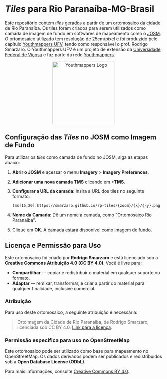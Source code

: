 # *Tiles* para Rio Paranaíba-MG-Brasil  


Este repositório contém *tiles* gerados a partir de um ortomosaico da cidade de Rio Paranaíba. Os tiles foram criados para serem utilizados como camada de imagem de fundo em softwares de mapeamento como o [JOSM](https://josm.openstreetmap.de/). O ortomosaico utilizado tem resolução de 25cm/pixel e foi produzido pelo capítulo [Youthmappers UFV](https://www.instagram.com/youthmappers.ufv/), tendo como responsável o prof. Rodrigo Smarzaro. O Youthmappers UFV é um projeto de extensão da [Universidade Federal de Viçosa](https://www.ufv.br/campus-rio-paranaiba/) e faz parte da rede [Youthmappers](https://www.youthmappers.org/).

<p align="center">
  <img src="https://upload.wikimedia.org/wikipedia/commons/thumb/d/d6/YouthMappersUFV_transparente.png/240px-YouthMappersUFV_transparente.png" alt="Youthmappers Logo" width="200">
</p>
         
## Configuração das *Tiles* no JOSM como Imagem de Fundo

Para utilizar os *tiles* como camada de fundo no JOSM, siga as etapas abaixo:

1.  **Abrir o JOSM** e acessar o menu **Imagery** > **Imagery Preferences**.
    
2.  **Adicionar uma nova camada TMS** clicando em **+TMS**.
    
3.  **Configurar a URL da camada**: Insira a URL dos tiles no seguinte formato:
     
    `tms[15,20]:https://smarzaro.github.io/rp-tiles/{zoom}/{x}/{-y}.png` 
    
4.  **Nome da Camada**: Dê um nome à camada, como "Ortomosaico Rio Paranaíba".
    
5.  Clique em **OK**. A camada estará disponível como imagem de fundo.

## Licença e Permissão para Uso

Este ortomosaico foi criado por **Rodrigo Smarzaro** e está licenciado sob a **Creative Commons Atribuição 4.0 (CC BY 4.0)**. Você é livre para:
- **Compartilhar** — copiar e redistribuir o material em qualquer suporte ou formato.
- **Adaptar** — remixar, transformar, e criar a partir do material para qualquer finalidade, inclusive comercial.

### Atribuição
Para uso deste ortomosaico, a seguinte atribuição é necessária:
> Ortoimagem da Cidade de Rio Paranaíba, de Rodrigo Smarzaro, licenciada sob CC BY 4.0. [Link para a licença](https://creativecommons.org/licenses/by/4.0/).

### Permissão específica para uso no OpenStreetMap
Este ortomosaico pode ser utilizado como base para mapeamento no OpenStreetMap. Os dados derivados podem ser publicados e redistribuídos sob a **Open Database License (ODbL)**.

Para mais informações, consulte [Creative Commons BY 4.0](https://creativecommons.org/licenses/by/4.0/).
